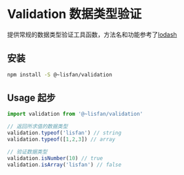 # Validation 数据类型验证

提供常规的数据类型验证工具函数，方法名和功能参考了[lodash](https://lodash.com/docs/4.17.4)

## 安装

```bash
npm install -S @~lisfan/validation
```

## Usage 起步

``` js
import validation from '@~lisfan/validation'

// 返回所求值的数据类型
validation.typeof('lisfan') // string
validation.typeof([1,2,3]) // array

// 验证数据类型
validation.isNumber(10) // true
validation.isArray('lisfan') // false
```